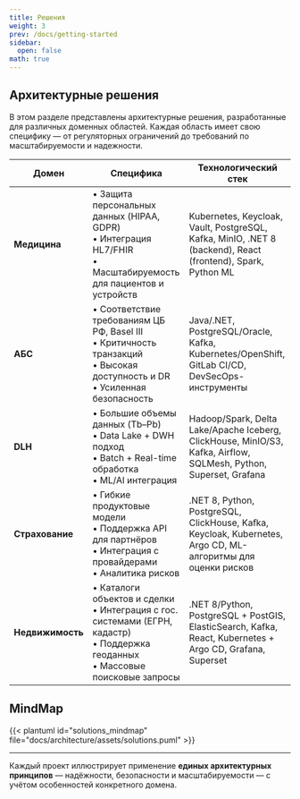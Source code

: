 ```yaml
---
title: Решения
weight: 3
prev: /docs/getting-started
sidebar:
  open: false
math: true
---
```


## Архитектурные решения

В этом разделе представлены архитектурные решения, разработанные для различных доменных областей. Каждая область имеет свою специфику — от регуляторных ограничений до требований по масштабируемости и надежности.

| Домен            | Специфика                                                                                                                                    | Технологический стек                                                                                              |
|------------------|----------------------------------------------------------------------------------------------------------------------------------------------|-------------------------------------------------------------------------------------------------------------------|
| **Медицина**     | • Защита персональных данных (HIPAA, GDPR) <br> • Интеграция HL7/FHIR <br> • Масштабируемость для пациентов и устройств                      | Kubernetes, Keycloak, Vault, PostgreSQL, Kafka, MinIO, .NET 8 (backend), React (frontend), Spark, Python ML       |
| **АБС**          | • Соответствие требованиям ЦБ РФ, Basel III <br> • Критичность транзакций <br> • Высокая доступность и DR <br> • Усиленная безопасность      | Java/.NET, PostgreSQL/Oracle, Kafka, Kubernetes/OpenShift, GitLab CI/CD, DevSecOps-инструменты                    |
| **DLH**          | • Большие объемы данных (Tb–Pb) <br> • Data Lake + DWH подход <br> • Batch + Real-time обработка <br> • ML/AI интеграция                     | Hadoop/Spark, Delta Lake/Apache Iceberg, ClickHouse, MinIO/S3, Kafka, Airflow, SQLMesh, Python, Superset, Grafana |
| **Страхование**  | • Гибкие продуктовые модели <br> • Поддержка API для партнёров <br> • Интеграция с провайдерами <br> • Аналитика рисков                      | .NET 8, Python, PostgreSQL, ClickHouse, Kafka, Keycloak, Kubernetes, Argo CD, ML-алгоритмы для оценки рисков      |
| **Недвижимость** | • Каталоги объектов и сделки <br> • Интеграция с гос. системами (ЕГРН, кадастр) <br> • Поддержка геоданных <br> • Массовые поисковые запросы | .NET 8/Python, PostgreSQL + PostGIS, ElasticSearch, Kafka, React, Kubernetes + Argo CD, Grafana, Superset         |


## MindMap

{{< plantuml id="solutions_mindmap" file="docs/architecture/assets/solutions.puml" >}}

---

Каждый проект иллюстрирует применение **единых архитектурных принципов** — надёжности, безопасности и масштабируемости — с учётом особенностей конкретного домена.
